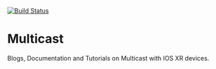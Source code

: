 [![Build Status](https://travis-ci.org/xrdocs/multicast.svg?branch=gh-pages)](https://travis-ci.org/xrdocs/multicast)

# Multicast

Blogs, Documentation and Tutorials on Multicast with IOS XR devices.
